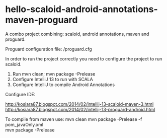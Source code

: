 hello-scaloid-android-annotations-maven-proguard
================================================

A combo project combining: scaloid, android annotations, maven and proguard.

Proguard configuration file: /proguard.cfg

In order to run the project correctly you need to configure the project to run scaloid.

1. Run mvn clean; mvn package -Prelease
2. Configure IntelliJ 13 to run with SCALA
3. Configure IntelliJ to compile Android Annotations

Configure IDE:

http://kosiara87.blogspot.com/2014/02/intellij-13-scaloid-maven-3.html
http://kosiara87.blogspot.com/2014/02/intellij-13-proguard-android.html

To compile from maven use:
mvn clean
mvn package -Prelease -f pom_javaOnly.xml <br/>
mvn package -Prelease
